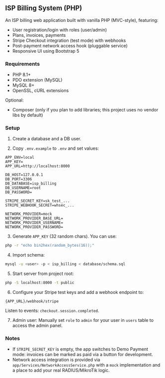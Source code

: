 ## ISP Billing System (PHP)

An ISP billing web application built with vanilla PHP (MVC-style), featuring:

- User registration/login with roles (user/admin)
- Plans, invoices, payments
- Stripe Checkout integration (test mode) with webhooks
- Post-payment network access hook (pluggable service)
- Responsive UI using Bootstrap 5

### Requirements

- PHP 8.1+
- PDO extension (MySQL)
- MySQL 8+
- OpenSSL, cURL extensions

Optional:
- Composer (only if you plan to add libraries; this project uses no vendor libs by default)

### Setup

1) Create a database and a DB user.

2) Copy `.env.example` to `.env` and set values:

```
APP_ENV=local
APP_KEY=
APP_URL=http://localhost:8000

DB_HOST=127.0.0.1
DB_PORT=3306
DB_DATABASE=isp_billing
DB_USERNAME=root
DB_PASSWORD=

STRIPE_SECRET_KEY=sk_test_...
STRIPE_WEBHOOK_SECRET=whsec_...

NETWORK_PROVIDER=mock
NETWORK_PROVIDER_BASE_URL=
NETWORK_PROVIDER_USERNAME=
NETWORK_PROVIDER_PASSWORD=
```

3) Generate `APP_KEY` (32 random chars). You can use:

```bash
php -r "echo bin2hex(random_bytes(16));"
```

4) Import schema:

```bash
mysql -u <user> -p < isp_billing < database/schema.sql
```

5) Start server from project root:

```bash
php -S localhost:8000 -t public
```

6) Configure your Stripe test keys and add a webhook endpoint to:

`{APP_URL}/webhook/stripe`

Listen to events: `checkout.session.completed`.

7) Admin user: Manually set `role` to `admin` for your user in `users` table to access the admin panel.

### Notes

- If `STRIPE_SECRET_KEY` is empty, the app switches to Demo Payment mode: invoices can be marked as paid via a button for development.
- Network access integration is provided via `app/Services/NetworkAccessService.php` with a `mock` implementation and a place to add your real RADIUS/MikroTik logic.



